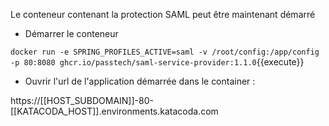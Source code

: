 Le conteneur contenant la protection SAML peut être maintenant démarré
 
 - Démarrer le conteneur 

`docker run -e SPRING_PROFILES_ACTIVE=saml -v /root/config:/app/config -p 80:8080 ghcr.io/passtech/saml-service-provider:1.1.0`{{execute}}

- Ouvrir l'url de l'application démarrée dans le container :

https://[[HOST_SUBDOMAIN]]-80-[[KATACODA_HOST]].environments.katacoda.com